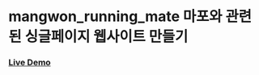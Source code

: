 # mangwon_running_mate 마포와 관련된 싱글페이지 웹사이트 만들기

### [Live Demo](https://mangwonrunningmate.netlify.app/)




